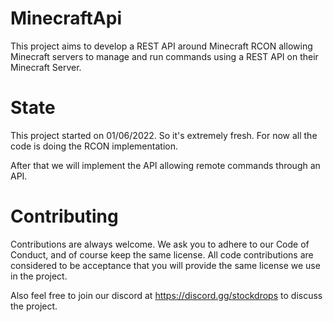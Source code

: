 # MinecraftApi
This project aims to develop a REST API around Minecraft RCON allowing Minecraft servers to manage and run commands using a REST API on their Minecraft Server.

# State

This project started on 01/06/2022. So it's extremely fresh. For now all the code is doing the RCON implementation.

After that we will implement the API allowing remote commands through an API.

# Contributing

Contributions are always welcome. We ask you to adhere to our Code of Conduct, and of course keep the same license. All code contributions are considered to be acceptance that you will provide the same license we use in the project.

Also feel free to join our discord at https://discord.gg/stockdrops to discuss the project.
